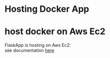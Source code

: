 # Hosting Docker App


# host docker on Aws Ec2
FlaskApp is hosting on Aws Ec2:  
see documentation [here](FlaskApp/README.md)